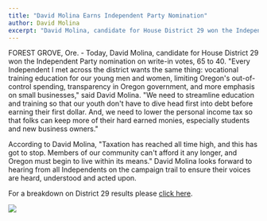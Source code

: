 ```yaml
---
title: "David Molina Earns Independent Party Nomination"
author: David Molina
excerpt: "David Molina, candidate for House District 29 won the Independent Party nomination on write-in votes, 65 to 40."
---
```

FOREST GROVE, Ore. - Today, David Molina, candidate for House District 29 won the Independent Party nomination on write-in votes, 65 to 40. "Every Independent I met across the district wants the same thing: vocational training education for our young men and women, limiting Oregon's out-of-control spending, transparency in Oregon government, and more emphasis on small businesses," said David Molina. "We need to streamline education and training so that our youth don't have to dive head first into debt before earning their first dollar. And, we need to lower the personal income tax so that folks can keep more of their hard earned monies, especially students and new business owners."

According to David Molina, "Taxation has reached all time high, and this has got to stop. Members of our community can't afford it any longer, and Oregon must begin to live within its means." David Molina looks forward to hearing from all Independents on the campaign trail to ensure their voices are heard, understood and acted upon.

For a breakdown on District 29 results please <a href="https://www.co.washington.or.us/AssessmentTaxation/Elections/upload/May-15-2018-Write-in-Results.pdf">click here</a>.

<img src="https://s3-us-west-2.amazonaws.com/molinafororegon/Molina_1200x1200_FB_Independent.png">